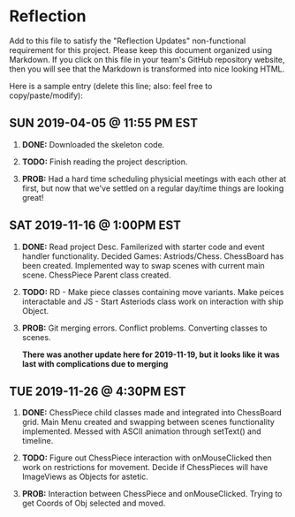 # Reflection

Add to this file to satisfy the "Reflection Updates" non-functional requirement
for this project. Please keep this document organized using Markdown. If you
click on this file in your team's GitHub repository website, then you will see
that the Markdown is transformed into nice looking HTML.

Here is a sample entry (delete this line; also: feel free to copy/paste/modify):

## SUN 2019-04-05 @ 11:55 PM EST

1. **DONE:** Downloaded the skeleton code.

2. **TODO:** Finish reading the project description.

3. **PROB:** Had a hard time scheduling physicial meetings with each other at
   first, but now that we've settled on a regular day/time things are looking
   great!


## SAT 2019-11-16 @ 1:00PM EST

1. **DONE:** Read project Desc. Familerized with starter code and event handler functionality. Decided Games: Astriods/Chess. ChessBoard has been created. Implemented way to swap scenes with current main scene. ChessPiece Parent class created.

2. **TODO:** RD - Make piece classes containing move variants. Make peices interactable and  JS - Start Asteriods class work on interaction with ship Object.

3. **PROB:** Git merging errors. Conflict problems. Converting classes to scenes.


    **There was another update here for 2019-11-19, but it looks like it was last with complications due to merging**


## TUE 2019-11-26 @ 4:30PM EST

1. **DONE:** ChessPiece child classes made and integrated into ChessBoard grid. Main Menu created and swapping between scenes functionality implemented. Messed with ASCII animation through setText() and timeline.

2. **TODO:** Figure out ChessPiece interaction with onMouseClicked then work on restrictions for movement. Decide if ChessPieces will have ImageViews as Objects for astetic.

3. **PROB:** Interaction between ChessPiece and onMouseClicked. Trying to get Coords of Obj selected and moved.